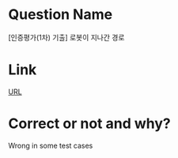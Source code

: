 # Question Name  
[인증평가(1차) 기출] 로봇이 지나간 경로  

# Link
[URL](https://softeer.ai/practice/info.do?eventIdx=1&psProblemId=577)  

# Correct or not and why?  
Wrong in some test cases  
